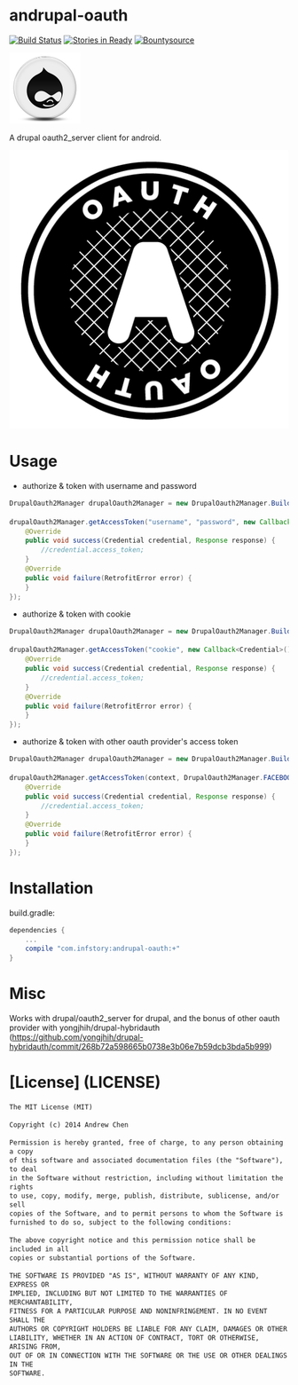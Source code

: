 andrupal-oauth
==============

[![Build Status](https://travis-ci.org/yongjhih/andrupal-oauth.svg?branch=master)](https://travis-ci.org/yongjhih/andrupal-oauth) [![Stories in Ready](https://badge.waffle.io/yongjhih/andrupal-oauth.png)](http://waffle.io/yongjhih/andrupal-oauth)
[![Bountysource](https://www.bountysource.com/badge/team?team_id=43965&style=bounties_posted)](https://www.bountysource.com/teams/8tory/bounties?utm_source=8tory&utm_medium=shield&utm_campaign=bounties_posted)

![drupal](drupal-circle.png "drupal")

A drupal oauth2_server client for android.

![oauth](oauth_logo.png "oauth")

Usage
=====

* authorize & token with username and password
```java
DrupalOauth2Manager drupalOauth2Manager = new DrupalOauth2Manager.Builder().setEndpoint("https://example.com/oauth2").setClientId("id").setClientSecret("secret").build();

drupalOauth2Manager.getAccessToken("username", "password", new Callback<Credential>() {
    @Override
    public void success(Credential credential, Response response) {
        //credential.access_token;
    }
    @Override
    public void failure(RetrofitError error) {
    }
});
```

* authorize & token with cookie
```java
DrupalOauth2Manager drupalOauth2Manager = new DrupalOauth2Manager.Builder().setEndpoint("https://example.com/oauth2").setClientId("id").setClientSecret("secret").build();

drupalOauth2Manager.getAccessToken("cookie", new Callback<Credential>() {
    @Override
    public void success(Credential credential, Response response) {
        //credential.access_token;
    }
    @Override
    public void failure(RetrofitError error) {
    }
});
```

* authorize & token with other oauth provider's access token
```java
DrupalOauth2Manager drupalOauth2Manager = new DrupalOauth2Manager.Builder().setEndpoint("https://example.com/oauth2").setClientId("id").setClientSecret("secret").build();

drupalOauth2Manager.getAccessToken(context, DrupalOauth2Manager.FACEBOOK, "fb_access_token", new Callback<Credential>() {
    @Override
    public void success(Credential credential, Response response) {
        //credential.access_token;
    }
    @Override
    public void failure(RetrofitError error) {
    }
});
```

Installation
============

build.gradle:

```gradle
dependencies {
    ...
    compile "com.infstory:andrupal-oauth:+"
}
```

Misc
====

Works with drupal/oauth2_server for drupal, and the bonus of other oauth provider with yongjhih/drupal-hybridauth (https://github.com/yongjhih/drupal-hybridauth/commit/268b72a598665b0738e3b06e7b59dcb3bda5b999)

[License] (LICENSE)
===================

```
The MIT License (MIT)

Copyright (c) 2014 Andrew Chen

Permission is hereby granted, free of charge, to any person obtaining a copy
of this software and associated documentation files (the "Software"), to deal
in the Software without restriction, including without limitation the rights
to use, copy, modify, merge, publish, distribute, sublicense, and/or sell
copies of the Software, and to permit persons to whom the Software is
furnished to do so, subject to the following conditions:

The above copyright notice and this permission notice shall be included in all
copies or substantial portions of the Software.

THE SOFTWARE IS PROVIDED "AS IS", WITHOUT WARRANTY OF ANY KIND, EXPRESS OR
IMPLIED, INCLUDING BUT NOT LIMITED TO THE WARRANTIES OF MERCHANTABILITY,
FITNESS FOR A PARTICULAR PURPOSE AND NONINFRINGEMENT. IN NO EVENT SHALL THE
AUTHORS OR COPYRIGHT HOLDERS BE LIABLE FOR ANY CLAIM, DAMAGES OR OTHER
LIABILITY, WHETHER IN AN ACTION OF CONTRACT, TORT OR OTHERWISE, ARISING FROM,
OUT OF OR IN CONNECTION WITH THE SOFTWARE OR THE USE OR OTHER DEALINGS IN THE
SOFTWARE.
```
